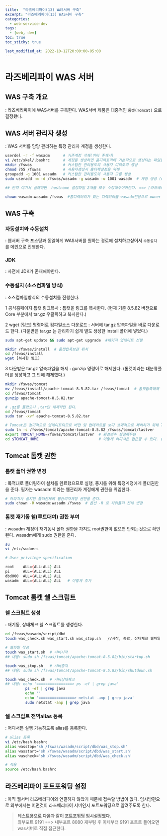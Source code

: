 ```yaml
---
title:  "라즈베리파이(13) WAS서버 구축"
excerpt: "라즈베리파이(13) WAS서버 구축"
categories:
  - web-service-dev
tags:
  - [web, dev]
toc: true
toc_sticky: true

last_modified_at: 2022-10-12T20:00:00-05:00
---
```


# 라즈베리파이 WAS 서버
## WAS 구축 개요
  : 라즈베리파이에 WAS서버를 구축한다. WAS서버 제품은 대중적인 `톰캣(Tomcat)` 으로 결정했다.
  
## WAS 서버 관리자 생성
  : WAS 서버를 담당 관리하는 특정 관리자 계정을 생성한다.
  
```bash
userdel -r -f wasadm      # 기존계정 삭제(이미 존재시)
vi /etc/skel/.bashrc      # 계정을 생성하면 홈디렉토리에 기본적으로 생성되는 파일을 /skel 에서 미리 정의한다. (.bashrc 로긴시점수행파일)
mkdir /fswas              # 커스텀한 관리용도의 사용자 디렉토리 생성 
chmod 755 /fswas          # 사용자생성시 홈디렉설정을 위해
groupadd -g 1001 wasadm   # 커스텀한 관리용도의 사용자 그룹 생성
sudo useradd -m -d /fswas/wasadm -g wasadm -u 1001 wasadm  # 계정 생성 (m:사용자명으로 자동생성, d: 디렉토리지정 skel 내용도 이기준으로 생성됨을 확인, g:그룹)

## 만약 여기서 실패하면  hostname 설정파일 2개를 모두 수정해주어야한다. ==> [라즈베리파이(5) 간단한 호스트네임 변경] 포스팅 이슈내용 참조

chown wasadm:wasadm /fswas  #홈디렉터리가 있는 디렉터리를 wasadm전용으로 owner 변경

```
## WAS 구축
### 자동설치와 수동설치
  : 웹서버 구축 포스팅과 동일하게 WAS서버를 원하는 경로에 설치하고싶어서 `수동설치` 를 메인으로 진행한다.
  
### JDK
  : 사전에 JDK가 존재해야한다. 

### 수동설치 (소스컴파일 방식)
  : 소스컴파일방식의 수동설치를 진행한다.

1 공식홈페이지 톰캣 링크복사
  :  톰캣을 링크를 복사한다. (현재 기준 8.5.82 버전으로 Core 부분에서 tar.gz 우클릭하고 복사한다.)

2 wget [링크] 명령어로 컴파일소스 다운로드
  : 서버에 tar.gz 압축파일을 바로 다운로드 한다. (다운받은 tar.gz 는 관리하기 쉽게 별도 생성한 install 폴더에 넣었다.)

```bash
sudo apt-get update && sudo apt-get upgrade  #패키지 업데이트 선행

mkdir /fswas/install  # 톰캣압축보관 위치
cd /fswas/install
wget [복사한 링크]

```

3 다운받은 tar.gz 압축파일을 해제
  : gunzip 명령어로 해제한다. (톰캣이라는 대분류폴더를 생성하고 그 안에 해제했다.)
  
```bash
mkdir /fswas/tomcat
mv /fswas/install/apache-tomcat-8.5.82.tar /fswas/tomcat  # 톰캣압축해제 위치
cd /fswas/tomcat
gunzip apache-tomcat-8.5.82.tar

# .gz를 풀었으니 .tar만 해제하면 된다.
cd /fswas/tomcat
sudo tar -xvf apache-tomcat-8.5.82.tar

# Tomcat은 정기적으로 업데이트되므로 버전 및 업데이트를 보다 효과적으로 제어하기 위해 Tomcat 설치 디렉토리를 가리키는 최신 버전이라는 심볼 링크를 만든다. ex) lastver
sudo ln -s /fswas/tomcat/apache-tomcat-8.5.82 /fswas/tomcat/lastver
export TOMCAT_HOME=/fswas/tomcat/lastver  # 환경변수 설정해두면
cd $TOMCAT_HOME                           # 이렇게 어디서든 접근할 수 있다. (적용은 env 명령어로 확인.)

```

## Tomcat 톰캣 권한
### 톰캣 폴더 권한 변경
  : 목적대로 폴더링하여 설치를 완료했으므로 실행, 중지를 위해 특정계정에게 폴더권한을 준다. 필자는 wasadm 이라는 웹관리자 계정에게 권한을 위임한다.

```bash
# 아파치가 설치된 폴더전체에 웹관리자계정 권한을 준다.
sudo chown -R wasadm:wasadm /fswas  # 옵션 -R 로 하위폴더 전체 변경

```

### 톰캣 재기동 쉘(루트대여) 권한 부여
  : wasadm 계정이 재기동시 폴더 권한을 가져도 root권한이 없으면 안되는것으로 확인된다. wasadm에게 sudo 권한을 준다.

```bash
su
vi /etc/sudoers

# User privilege specification

root    ALL=(ALL:ALL) ALL
pi      ALL=(ALL:ALL) ALL
dbd000  ALL=(ALL:ALL) ALL
wasadm  ALL=(ALL:ALL) ALL   # 이렇게 추가

```

## Tomcat 톰캣 쉘 스크립트
### 쉘 스크립트 생성
  : 재기동, 상태체크 쉘 스크립트를 생성한다.
  
```bash
cd /fswas/wasadm/script/dbd
touch was_check.sh was_start.sh was_stop.sh   //시작, 종료, 상태체크 쉘파일 생성

# 쉘파일 작성
touch was_start.sh  # 서버시작
## 내용: sudo sh /fswas/tomcat/apache-tomcat-8.5.82/bin/startup.sh

touch was_stop.sh   # 서버중지
## 내용: sudo sh /fswas/tomcat/apache-tomcat-8.5.82/bin/shutdown.sh

touch was_check.sh  # 서버상태체크
## 내용: echo '================> ps -ef | grep java'
         ps -ef | grep java
         echo ''
         echo '================> netstat -anp | grep java'
         sudo netstat -anp | grep java

```

### 쉘 스크립트 전역alias 등록
  : 어디서든 실행 가능하도록 alias를 등록한다.

```bash
# alias 등록
vi /etc/bash.bashrc
alias wasstop='sh /fswas/wasadm/script/dbd/was_stop.sh'
alias wasstart='sh /fswas/wasadm/script/dbd/was_start.sh'
alias wascheck='sh /fswas/wasadm/script/dbd/was_check.sh'

# 적용
source /etc/bash.bashrc

```

## 라즈베리파이 포트포워딩 설정
  :  아직 웹서버 라즈베리파이와 연결하지 않았기 때문에 접속할 방법이 없다. 임시방편으로 외부에서는 어떤것이 라즈베리파이 서버인지 포트포워딩으로 알려주도록 한다.
  
  > **테스트용으로 다음과 같이 포트포워딩 임시설정했다.**  
  > 외부포트 9191 ==> 내부포트 8080
  > 재부팅 후 이제부터 9191 포트로 들어오면 was서버로 직접 접근한다.
